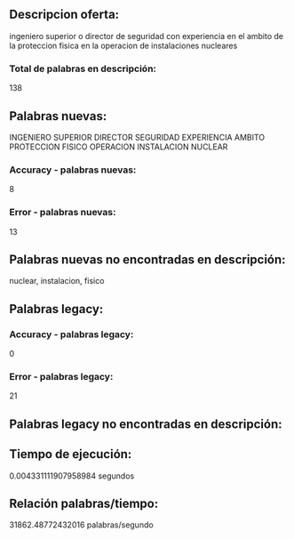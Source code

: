 ## Descripcion oferta: 
ingeniero superior o director de seguridad con experiencia en el ambito de la proteccion fisica en la operacion de instalaciones nucleares
### Total de palabras en descripción: 
138

## Palabras nuevas: 
INGENIERO SUPERIOR DIRECTOR SEGURIDAD EXPERIENCIA AMBITO PROTECCION FISICO OPERACION INSTALACION NUCLEAR
### Accuracy - palabras nuevas: 
8
### Error - palabras nuevas: 
13
## Palabras nuevas no encontradas en descripción: 
nuclear, instalacion, fisico

## Palabras legacy: 

### Accuracy - palabras legacy: 
0
### Error - palabras legacy: 
21
## Palabras legacy no encontradas en descripción: 


## Tiempo de ejecución: 
0.004331111907958984 segundos
## Relación palabras/tiempo: 
31862.48772432016 palabras/segundo
